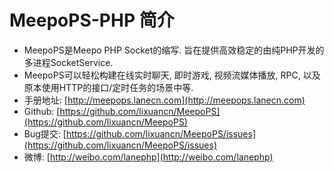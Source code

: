 # MeepoPS-PHP 简介

- MeepoPS是Meepo PHP Socket的缩写. 旨在提供高效稳定的由纯PHP开发的多进程SocketService.
- MeepoPS可以轻松构建在线实时聊天, 即时游戏, 视频流媒体播放, RPC, 以及原本使用HTTP的接口/定时任务的场景中等.
- 手册地址: [http://meepops.lanecn.com](http://meepops.lanecn.com)
- Github: [https://github.com/lixuancn/MeepoPS](https://github.com/lixuancn/MeepoPS)
- Bug提交: [https://github.com/lixuancn/MeepoPS/issues](https://github.com/lixuancn/MeepoPS/issues)
- 微博: [http://weibo.com/lanephp](http://weibo.com/lanephp)
